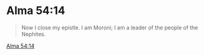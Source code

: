 # Alma 54:14

> Now I close my epistle. I am Moroni; I am a leader of the people of the Nephites.

[Alma 54:14](https://www.churchofjesuschrist.org/study/scriptures/bofm/alma/54?lang=eng&id=p14#p14)


